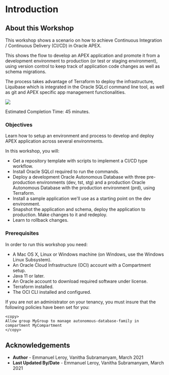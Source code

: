 # Introduction

## About this Workshop

This workshop shows a scenario on how to achieve Continuous Integration / Continuous Delivery (CI/CD) in Oracle APEX.

This shows the flow to develop an APEX application and promote it from a development environment to production (or test or staging environment), using version control to keep track of application code changes as well as schema migrations.

The process takes advantage of Terraform to deploy the infrastructure, Liquibase which is integrated in the Oracle SQLcl command line tool, as well as git and APEX specific app management functionalities.

![](./images/apex-wf.png " ")

Estimated Completion Time: 45 minutes.

### Objectives

Learn how to setup an environment and process to develop and deploy APEX application across several environments.

In this workshop, you will:
- Get a repository template with scripts to implement a CI/CD type workflow.
- Install Oracle SQLcl required to run the commands.
- Deploy a development Oracle Autonomous Database with three pre-production environments (dev, tst, stg) and a production Oracle Autonomous Database with the production environment (prd), using Terraform.
- Install a sample application we'll use as a starting point on the dev environment.
- Snapshot the application and schema, deploy the application to production. Make changes to it and redeploy.
- Learn to rollback changes.

### Prerequisites

In order to run this workshop you need:

* A Mac OS X, Linux or Windows machine (on Windows, use the Windows Linux Subsystem).
* An Oracle Cloud Infrastructure (OCI) account with a Compartment setup.
* Java 11 or later.
* An Oracle account to download required software under license.
* Terraform installed.
* The OCI CLI installed and configured.

If you are not an administrator on your tenancy, you must insure that the following policies have been set for you:

```
<copy>
Allow group MyGroup to manage autonomous-database-family in compartment MyCompartment
</copy>
```


## Acknowledgements

 - **Author** - Emmanuel Leroy, Vanitha Subramanyam, March 2021
 - **Last Updated By/Date** - Emmanuel Leroy, Vanitha Subramanyam, March 2021
